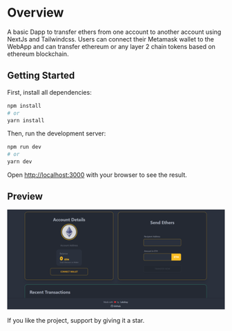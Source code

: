 # Overview
A basic Dapp to transfer ethers from one account to another account using NextJs and Tailwindcss. Users can connect their Metamask wallet to the WebApp and can transfer ethereum or any layer 2 chain tokens based on ethereum blockchain.

## Getting Started

First, install all dependencies:

```bash
npm install
# or
yarn install
```

Then, run the development server:

```bash
npm run dev
# or
yarn dev
```

Open [http://localhost:3000](http://localhost:3000) with your browser to see the result.

## Preview

<img width="1440" alt="ethereum-tranfer-dapp" src="./Screenshot 2024-05-28 111436.png">

If you like the project, support by giving it a star.
